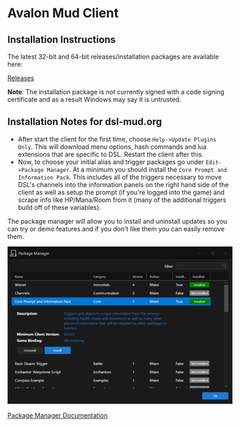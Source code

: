 # Avalon Mud Client

## Installation Instructions

The latest 32-bit and 64-bit releases/installation packages are available here:

[Releases](https://github.com/blakepell/AvalonMudClient/releases)

**Note**: The installation package is not currently signed with a code signing certificate and as a result Windows may say it is untrusted.

## Installation Notes for dsl-mud.org

 - After start the client for the first time, choose `Help->Update Plugins Only`.  This will download menu options, hash commands and lua extensions that are specific to DSL.  Restart the client after this.
 - Now, to choose your initial alias and trigger packages go under `Edit->Package Manager`.  At a minimum you should install the `Core Prompt and Information Pack`.  This includes all of the triggers necessary to move DSL's channels into the information panels on the right hand side of the client as well as setup the prompt (if you're logged into the game) and scrape info like HP/Mana/Room from it (many of the additional triggers build off of these variables).

The package manager will allow you to install and uninstall updates so you can try or demo features and if you don't like them you can easily remove them.

![alt text](images/PackageManager.png "Package Manager")

[Package Manager Documentation](/Packages.md)